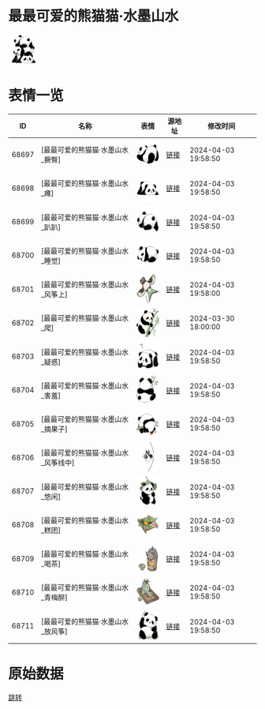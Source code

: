 # 最最可爱的熊猫猫·水墨山水

<img src="./cover.png" height="60" alt="cover" />

# 表情一览

|ID|名称|表情|源地址|修改时间|
|----|----|----|----|----|
|68697|[最最可爱的熊猫猫·水墨山水_撅臀]|<img src="./pic/068697_%5B最最可爱的熊猫猫·水墨山水_撅臀%5D.png" height="60" alt="撅臀"/>|[链接](https://i0.hdslb.com/bfs/garb/c07c34f8af55b9513e616d83f44c87c3e041c3ab.png)|2024-04-03 19:58:50|
|68698|[最最可爱的熊猫猫·水墨山水_瘫]|<img src="./pic/068698_%5B最最可爱的熊猫猫·水墨山水_瘫%5D.png" height="60" alt="瘫"/>|[链接](https://i0.hdslb.com/bfs/garb/6051e882802de8e0a9c0c806cffe3ba69442ee80.png)|2024-04-03 19:58:50|
|68699|[最最可爱的熊猫猫·水墨山水_趴趴]|<img src="./pic/068699_%5B最最可爱的熊猫猫·水墨山水_趴趴%5D.png" height="60" alt="趴趴"/>|[链接](https://i0.hdslb.com/bfs/garb/f754a30abda9c70e5a3944cee0c31cc8adef45b7.png)|2024-04-03 19:58:50|
|68700|[最最可爱的熊猫猫·水墨山水_睡觉]|<img src="./pic/068700_%5B最最可爱的熊猫猫·水墨山水_睡觉%5D.png" height="60" alt="睡觉"/>|[链接](https://i0.hdslb.com/bfs/garb/43d5eca56023375f137a753cecf09c7de0c706bd.png)|2024-04-03 19:58:50|
|68701|[最最可爱的熊猫猫·水墨山水_风筝上]|<img src="./pic/068701_%5B最最可爱的熊猫猫·水墨山水_风筝上%5D.png" height="60" alt="风筝上"/>|[链接](https://i0.hdslb.com/bfs/garb/3f0d4766d9915a1fa673177774dcf17632fc0113.png)|2024-04-03 19:58:00|
|68702|[最最可爱的熊猫猫·水墨山水_爬]|<img src="./pic/068702_%5B最最可爱的熊猫猫·水墨山水_爬%5D.png" height="60" alt="爬"/>|[链接](https://i0.hdslb.com/bfs/garb/fbb9728f8284559641d017660c5bd56becceb2b5.png)|2024-03-30 18:00:00|
|68703|[最最可爱的熊猫猫·水墨山水_疑惑]|<img src="./pic/068703_%5B最最可爱的熊猫猫·水墨山水_疑惑%5D.png" height="60" alt="疑惑"/>|[链接](https://i0.hdslb.com/bfs/garb/d0f2631cd3f6bf39018e9f8d8eac5914a0fbd638.png)|2024-04-03 19:58:50|
|68704|[最最可爱的熊猫猫·水墨山水_害羞]|<img src="./pic/068704_%5B最最可爱的熊猫猫·水墨山水_害羞%5D.png" height="60" alt="害羞"/>|[链接](https://i0.hdslb.com/bfs/garb/d2d7763adac18b841385c6dfe78e7a53364d4631.png)|2024-04-03 19:58:50|
|68705|[最最可爱的熊猫猫·水墨山水_摘果子]|<img src="./pic/068705_%5B最最可爱的熊猫猫·水墨山水_摘果子%5D.png" height="60" alt="摘果子"/>|[链接](https://i0.hdslb.com/bfs/garb/7c8ef16ca502d4f04935cbafadb729a398c2a2b4.png)|2024-04-03 19:58:50|
|68706|[最最可爱的熊猫猫·水墨山水_风筝线中]|<img src="./pic/068706_%5B最最可爱的熊猫猫·水墨山水_风筝线中%5D.png" height="60" alt="风筝线中"/>|[链接](https://i0.hdslb.com/bfs/garb/fc8d2cce05d5bc7665f3a77312f2309e97135cdc.png)|2024-04-03 19:58:50|
|68707|[最最可爱的熊猫猫·水墨山水_悠闲]|<img src="./pic/068707_%5B最最可爱的熊猫猫·水墨山水_悠闲%5D.png" height="60" alt="悠闲"/>|[链接](https://i0.hdslb.com/bfs/garb/9688179358295e292d96d2a75f6fbe013cca4e96.png)|2024-04-03 19:58:50|
|68708|[最最可爱的熊猫猫·水墨山水_糕团]|<img src="./pic/068708_%5B最最可爱的熊猫猫·水墨山水_糕团%5D.png" height="60" alt="糕团"/>|[链接](https://i0.hdslb.com/bfs/garb/90a666f1831187d34b6caa590c9ee18032f979fe.png)|2024-04-03 19:58:50|
|68709|[最最可爱的熊猫猫·水墨山水_喝茶]|<img src="./pic/068709_%5B最最可爱的熊猫猫·水墨山水_喝茶%5D.png" height="60" alt="喝茶"/>|[链接](https://i0.hdslb.com/bfs/garb/ee7bb0ca037e445d9c11cf93f7df2400c58a73e9.png)|2024-04-03 19:58:50|
|68710|[最最可爱的熊猫猫·水墨山水_青梅醉]|<img src="./pic/068710_%5B最最可爱的熊猫猫·水墨山水_青梅醉%5D.png" height="60" alt="青梅醉"/>|[链接](https://i0.hdslb.com/bfs/garb/2614fff74f9843ac4376df75e849c76af659c714.png)|2024-04-03 19:58:50|
|68711|[最最可爱的熊猫猫·水墨山水_放风筝]|<img src="./pic/068711_%5B最最可爱的熊猫猫·水墨山水_放风筝%5D.png" height="60" alt="放风筝"/>|[链接](https://i0.hdslb.com/bfs/garb/09a24f4da65c25eaab477a5c3e195247467bd8f2.png)|2024-04-03 19:58:50|

# 原始数据

[跳转](./raw.json)

